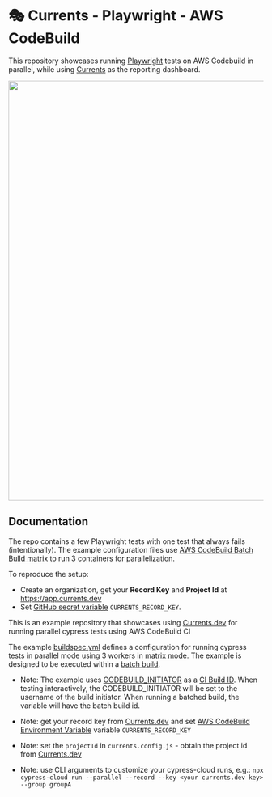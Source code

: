 # 🎭 Currents - Playwright - AWS CodeBuild

This repository showcases running [Playwright](https://playwright.dev/) tests on AWS Codebuild in parallel, while using [Currents](https://currents.dev) as the reporting dashboard.

<p align="center">
  <img width="830" src="https://static.currents.dev/currents-playwright-banner-gh.png" />
</p>

## Documentation

The repo contains a few Playwright tests with one test that always fails (intentionally). The example configuration files use [AWS CodeBuild Batch Bulld matrix](https://docs.aws.amazon.com/codebuild/latest/userguide/batch-build.html#batch_build_matrix) to run 3 containers for parallelization.

To reproduce the setup:

- Create an organization, get your **Record Key** and **Project Id** at https://app.currents.dev
- Set [GitHub secret variable](https://docs.github.com/en/actions/reference/encrypted-secrets) `CURRENTS_RECORD_KEY`.

This is an example repository that showcases using [Currents.dev](https://currents.dev) for running parallel cypress tests using AWS CodeBuild CI

The example [buildspec.yml](https://github.com/currents-dev/aws-codebuild-example/blob/main/buildspec.yml) defines a configuration for running cypress tests in parallel mode using 3 workers in [matrix mode](https://docs.aws.amazon.com/codebuild/latest/userguide/batch-build.html#batch_build_matrix). The example is designed to be executed within a [batch build](https://docs.aws.amazon.com/codebuild/latest/userguide/batch-build.html).

- Note: The example uses [CODEBUILD_INITIATOR](https://docs.aws.amazon.com/codebuild/latest/userguide/build-env-ref-env-vars.html) as a [CI Build ID](https://currents.dev/readme/guides/cypress-ci-build-id). When testing interactively, the CODEBUILD_INITIATOR will be set to the username of the build initiator. When running a batched build, the variable will have the batch build id.

- Note: get your record key from [Currents.dev](https://app.currents.dev) and set [AWS CodeBuild Environment Variable](https://docs.aws.amazon.com/codebuild/latest/userguide/change-project-console.html#change-project-console-environment) variable `CURRENTS_RECORD_KEY`

- Note: set the `projectId` in `currents.config.js` - obtain the project id from [Currents.dev](https://app.currents.dev)

- Note: use CLI arguments to customize your cypress-cloud runs, e.g.: `npx cypress-cloud run --parallel --record --key <your currents.dev key> --group groupA`
